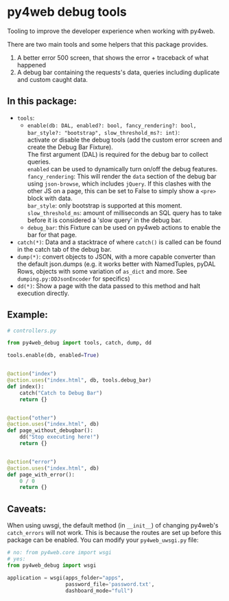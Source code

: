 # py4web debug tools

Tooling to improve the developer experience when working with py4web.

There are two main tools and some helpers that this package provides.

1. A better error 500 screen, that shows the error + traceback of what happened
2. A debug bar containing the requests's data, queries including duplicate and custom caught data.

## In this package:

- `tools`:
    - `enable(db: DAL, enabled?: bool, fancy_rendering?: bool, bar_style?: "bootstrap", slow_threshold_ms?: int)`:  
      activate or disable the debug tools (add the custom error screen and create the Debug Bar Fixture).  
      The first argument (DAL) is required for the debug bar to collect queries.  
      `enabled` can be used to dynamically turn on/off the debug features.  
      `fancy_rendering`: This will render the `data` section of the debug bar using `json-browse`, which
      includes `jQuery`. If this clashes with the other JS on a page, this can be set to False to simply show a `<pre>`
      block with data.  
      `bar_style`: only bootstrap is supported at this moment.  
      `slow_threshold_ms`: amount of milliseconds an SQL query has to take before it is considered a 'slow query' in the
      debug bar.
    - `debug_bar`: this Fixture can be used on py4web actions to enable the bar for that page.
- `catch(*)`: Data and a stacktrace of where `catch()` is called can be found in the catch tab of the debug bar.
- `dump(*)`: convert objects to JSON, with a more capable converter than the default json.dumps (e.g. it works better
  with NamedTuples, pyDAL Rows, objects with some variation of `as_dict` and more. See `dumping.py:DDJsonEncoder` for
  specifics)
- `dd(*)`: Show a page with the data passed to this method and halt execution directly.

## Example:

```python
# controllers.py

from py4web_debug import tools, catch, dump, dd

tools.enable(db, enabled=True)


@action("index")
@action.uses("index.html", db, tools.debug_bar)
def index():
    catch("Catch to Debug Bar")
    return {}


@action("other")
@action.uses("index.html", db)
def page_without_debugbar():
    dd("Stop executing here!")
    return {}


@action("error")
@action.uses("index.html", db)
def page_with_error():
    0 / 0
    return {}
```

## Caveats:
When using uwsgi, the default method (in `__init__`) of changing py4web's `catch_errors` will not work.
This is because the routes are set up before this package can be enabled.
You can modify your `py4web_uwsgi.py` file:

```python
# no: from py4web.core import wsgi
# yes:
from py4web_debug import wsgi

application = wsgi(apps_folder="apps", 
                   password_file='password.txt', 
                   dashboard_mode="full")
```